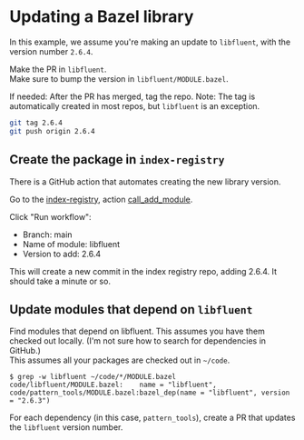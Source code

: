 # Updating a Bazel library

In this example, we assume you're making an update to `libfluent`, with the version number `2.6.4`.

Make the PR in `libfluent`.  
Make sure to bump the version in `libfluent/MODULE.bazel`.

If needed: After the PR has merged, tag the repo. Note: The tag is automatically created in most repos, but `libfluent` is an exception.

```bash
git tag 2.6.4
git push origin 2.6.4
```

## Create the package in `index-registry`

There is a GitHub action that automates creating the new library version.

Go to the [index-registry](https://github.com/Pattern-Labs/index-registry), action [call_add_module](https://github.com/Pattern-Labs/index-registry/actions/workflows/call_add_module.yml).

Click "Run workflow":

- Branch: main
- Name of module: libfluent
- Version to add: 2.6.4

This will create a new commit in the index registry repo, adding 2.6.4. It should take a minute or so.

## Update modules that depend on `libfluent`

Find modules that depend on libfluent. This assumes you have them checked out locally. (I'm not sure how to search for dependencies in GitHub.)  
This assumes all your packages are checked out in `~/code`.

```console
$ grep -w libfluent ~/code/*/MODULE.bazel
code/libfluent/MODULE.bazel:    name = "libfluent",
code/pattern_tools/MODULE.bazel:bazel_dep(name = "libfluent", version = "2.6.3")
```

For each dependency (in this case, `pattern_tools`), create a PR that updates the `libfluent` version number.
